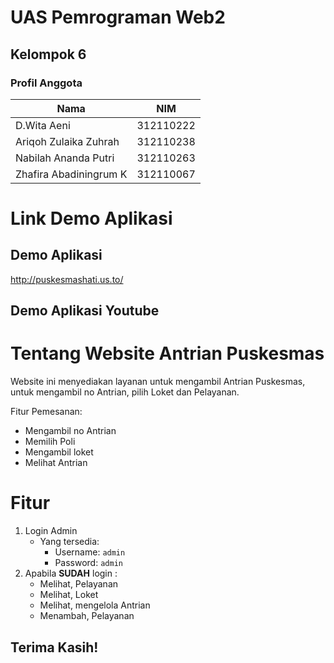 # UAS Pemrograman Web2
## Kelompok 6
### Profil Anggota

| Nama                    | NIM               |
| ----------------------- | ----------------- |
| D.Wita Aeni             | 312110222         |
| Ariqoh Zulaika Zuhrah   | 312110238         |
| Nabilah Ananda Putri    | 312110263         |
| Zhafira Abadiningrum K  | 312110067         |

# Link Demo Aplikasi
## Demo Aplikasi
http://puskesmashati.us.to/

## Demo Aplikasi Youtube



# Tentang Website Antrian Puskesmas
<p>Website ini menyediakan layanan untuk mengambil Antrian Puskesmas, untuk mengambil no Antrian, pilih Loket dan Pelayanan.</p>

<P>Fitur Pemesanan:</p>

- Mengambil no Antrian
- Memilih Poli
- Mengambil loket
- Melihat Antrian

# Fitur

1. Login Admin
   - Yang tersedia:
     - Username: `admin`
     - Password: `admin`
2. Apabila **SUDAH** login :
     * Melihat, Pelayanan
     * Melihat, Loket
     * Melihat, mengelola Antrian
     * Menambah, Pelayanan

## Terima Kasih!
